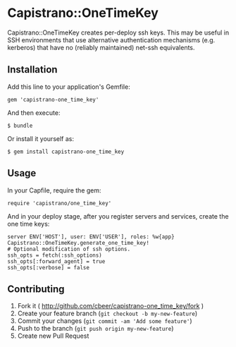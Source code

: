 # Capistrano::OneTimeKey

Capistrano::OneTimeKey creates per-deploy ssh keys. This may be useful in SSH environments that use alternative authentication mechanisms (e.g. kerberos) that have no (reliably maintained) net-ssh equivalents.

## Installation

Add this line to your application's Gemfile:

    gem 'capistrano-one_time_key'

And then execute:

    $ bundle

Or install it yourself as:

    $ gem install capistrano-one_time_key

## Usage

In your Capfile, require the gem:

    require 'capistrano/one_time_key'

And in your deploy stage, after you register servers and services, create the one time keys:

    server ENV['HOST'], user: ENV['USER'], roles: %w{app}
    Capistrano::OneTimeKey.generate_one_time_key!
    # Optional modification of ssh options.
    ssh_opts = fetch(:ssh_options)
    ssh_opts[:forward_agent] = true
    ssh_opts[:verbose] = false

## Contributing

1. Fork it ( http://github.com/cbeer/capistrano-one_time_key/fork )
2. Create your feature branch (`git checkout -b my-new-feature`)
3. Commit your changes (`git commit -am 'Add some feature'`)
4. Push to the branch (`git push origin my-new-feature`)
5. Create new Pull Request
